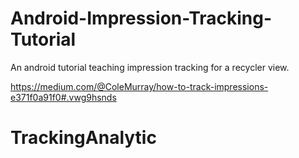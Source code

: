 # Android-Impression-Tracking-Tutorial
An android tutorial teaching impression tracking for a recycler view.


https://medium.com/@ColeMurray/how-to-track-impressions-e371f0a91f0#.vwg9hsnds
# TrackingAnalytic

